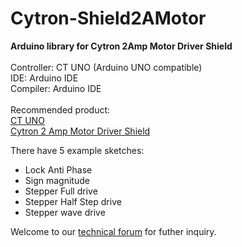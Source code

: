 # Cytron-Shield2AMotor
<strong>Arduino library for Cytron 2Amp Motor Driver Shield </strong><br/><br/>
Controller: CT UNO (Arduino UNO compatible)<br/>
IDE: Arduino IDE <br/>
Compiler: Arduino IDE<br/><br/>
Recommended product:<br/>
<a href="http://www.cytron.com.my/p-ct-uno" target="_blank">CT UNO</a><br/>
<a href="http://www.cytron.com.my/p-shield-2amotor" target="_blank">Cytron 2 Amp Motor Driver Shield</a><br/>

There have 5 example sketches:
<ul><li>Lock Anti Phase</li>
<li>Sign magnitude</li>
<li>Stepper Full drive </li>
<li>Stepper Half Step drive </li>
<li>Stepper wave drive </li>
</ul>

Welcome to our <a href="http://forum.cytron.com.my/" target="_blank">technical forum</a> for futher inquiry.
